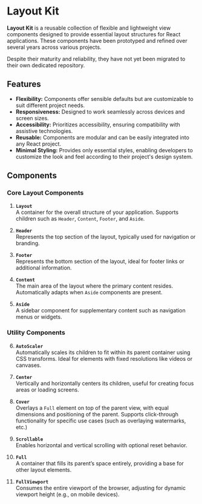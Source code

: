 # Layout Kit

**Layout Kit** is a reusable collection of flexible and lightweight view components designed to provide essential layout structures for React applications. These components have been prototyped and refined over several years across various projects.

Despite their maturity and reliability, they have not yet been migrated to their own dedicated repository.

## Features

- **Flexibility:** Components offer sensible defaults but are customizable to suit different project needs.
- **Responsiveness:** Designed to work seamlessly across devices and screen sizes.
- **Accessibility:** Prioritizes accessibility, ensuring compatibility with assistive technologies.
- **Reusable:** Components are modular and can be easily integrated into any React project.
- **Minimal Styling:** Provides only essential styles, enabling developers to customize the look and feel according to their project's design system.

## Components

### Core Layout Components

1. **`Layout`**  
   A container for the overall structure of your application. Supports children such as `Header`, `Content`, `Footer`, and `Aside`.

2. **`Header`**  
   Represents the top section of the layout, typically used for navigation or branding.

3. **`Footer`**  
   Represents the bottom section of the layout, ideal for footer links or additional information.

4. **`Content`**  
   The main area of the layout where the primary content resides. Automatically adapts when `Aside` components are present.

5. **`Aside`**  
   A sidebar component for supplementary content such as navigation menus or widgets.

### Utility Components

6. **`AutoScaler`**  
   Automatically scales its children to fit within its parent container using CSS transforms. Ideal for elements with fixed resolutions like videos or canvases.

7. **`Center`**  
   Vertically and horizontally centers its children, useful for creating focus areas or loading screens.

8. **`Cover`**  
   Overlays a `Full` element on top of the parent view, with equal dimensions and positioning of the parent. Supports click-through functionality for specific use cases (such as overlaying watermarks, etc.)

9. **`Scrollable`**  
   Enables horizontal and vertical scrolling with optional reset behavior.

10. **`Full`**  
    A container that fills its parent’s space entirely, providing a base for other layout elements.

11. **`FullViewport`**  
    Consumes the entire viewport of the browser, adjusting for dynamic viewport height (e.g., on mobile devices).


